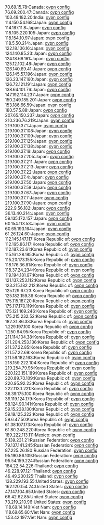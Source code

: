 70.69.15.78:Canada: [ovpn config](vpn/70_69_15_78.ovpn)  
76.69.200.47:Canada: [ovpn config](vpn/76_69_200_47.ovpn)  
103.48.182.20:India: [ovpn config](vpn/103_48_182_20.ovpn)  
114.150.54.168:Japan: [ovpn config](vpn/114_150_54_168.ovpn)  
114.187.11.8:Japan: [ovpn config](vpn/114_187_11_8.ovpn)  
118.105.220.105:Japan: [ovpn config](vpn/118_105_220_105.ovpn)  
118.154.10.97:Japan: [ovpn config](vpn/118_154_10_97.ovpn)  
118.5.50.214:Japan: [ovpn config](vpn/118_5_50_214.ovpn)  
122.18.136.16:Japan: [ovpn config](vpn/122_18_136_16.ovpn)  
124.140.85.23:Japan: [ovpn config](vpn/124_140_85_23.ovpn)  
124.18.69.161:Japan: [ovpn config](vpn/124_18_69_161.ovpn)  
125.12.102.48:Japan: [ovpn config](vpn/125_12_102_48.ovpn)  
126.140.89.41:Japan: [ovpn config](vpn/126_140_89_41.ovpn)  
126.145.57.196:Japan: [ovpn config](vpn/126_145_57_196.ovpn)  
126.23.147.160:Japan: [ovpn config](vpn/126_23_147_160.ovpn)  
126.72.121.191:Japan: [ovpn config](vpn/126_72_121_191.ovpn)  
138.64.101.76:Japan: [ovpn config](vpn/138_64_101_76.ovpn)  
147.192.114.237:Japan: [ovpn config](vpn/147_192_114_237.ovpn)  
150.249.185.201:Japan: [ovpn config](vpn/150_249_185_201.ovpn)  
153.186.66.59:Japan: [ovpn config](vpn/153_186_66_59.ovpn)  
180.57.5.88:Japan: [ovpn config](vpn/180_57_5_88.ovpn)  
207.65.150.237:Japan: [ovpn config](vpn/207_65_150_237.ovpn)  
210.236.76.219:Japan: [ovpn config](vpn/210_236_76_219.ovpn)  
219.100.37.1:Japan: [ovpn config](vpn/219_100_37_1.ovpn)  
219.100.37.108:Japan: [ovpn config](vpn/219_100_37_108.ovpn)  
219.100.37.109:Japan: [ovpn config](vpn/219_100_37_109.ovpn)  
219.100.37.125:Japan: [ovpn config](vpn/219_100_37_125.ovpn)  
219.100.37.138:Japan: [ovpn config](vpn/219_100_37_138.ovpn)  
219.100.37.19:Japan: [ovpn config](vpn/219_100_37_19.ovpn)  
219.100.37.205:Japan: [ovpn config](vpn/219_100_37_205.ovpn)  
219.100.37.211:Japan: [ovpn config](vpn/219_100_37_211.ovpn)  
219.100.37.213:Japan: [ovpn config](vpn/219_100_37_213.ovpn)  
219.100.37.22:Japan: [ovpn config](vpn/219_100_37_22.ovpn)  
219.100.37.4:Japan: [ovpn config](vpn/219_100_37_4.ovpn)  
219.100.37.50:Japan: [ovpn config](vpn/219_100_37_50.ovpn)  
219.100.37.58:Japan: [ovpn config](vpn/219_100_37_58.ovpn)  
219.100.37.67:Japan: [ovpn config](vpn/219_100_37_67.ovpn)  
219.100.37.7:Japan: [ovpn config](vpn/219_100_37_7.ovpn)  
219.100.37.90:Japan: [ovpn config](vpn/219_100_37_90.ovpn)  
222.9.56.182:Japan: [ovpn config](vpn/222_9_56_182.ovpn)  
36.13.40.214:Japan: [ovpn config](vpn/36_13_40_214.ovpn)  
59.135.172.157:Japan: [ovpn config](vpn/59_135_172_157.ovpn)  
60.154.113.53:Japan: [ovpn config](vpn/60_154_113_53.ovpn)  
60.65.193.164:Japan: [ovpn config](vpn/60_65_193_164.ovpn)  
61.26.124.60:Japan: [ovpn config](vpn/61_26_124_60.ovpn)  
112.145.147.117:Korea Republic of: [ovpn config](vpn/112_145_147_117.ovpn)  
112.165.86.117:Korea Republic of: [ovpn config](vpn/112_165_86_117.ovpn)  
112.187.23.61:Korea Republic of: [ovpn config](vpn/112_187_23_61.ovpn)  
115.161.28.185:Korea Republic of: [ovpn config](vpn/115_161_28_185.ovpn)  
115.20.173.155:Korea Republic of: [ovpn config](vpn/115_20_173_155.ovpn)  
118.176.36.81:Korea Republic of: [ovpn config](vpn/118_176_36_81.ovpn)  
118.37.24.234:Korea Republic of: [ovpn config](vpn/118_37_24_234.ovpn)  
119.194.181.67:Korea Republic of: [ovpn config](vpn/119_194_181_67.ovpn)  
121.137.253.112:Korea Republic of: [ovpn config](vpn/121_137_253_112.ovpn)  
123.215.182.212:Korea Republic of: [ovpn config](vpn/123_215_182_212.ovpn)  
125.129.67.23:Korea Republic of: [ovpn config](vpn/125_129_67_23.ovpn)  
125.182.159.36:Korea Republic of: [ovpn config](vpn/125_182_159_36.ovpn)  
175.115.187.20:Korea Republic of: [ovpn config](vpn/175_115_187_20.ovpn)  
175.117.170.119:Korea Republic of: [ovpn config](vpn/175_117_170_119.ovpn)  
175.121.169.246:Korea Republic of: [ovpn config](vpn/175_121_169_246.ovpn)  
175.215.232.52:Korea Republic of: [ovpn config](vpn/175_215_232_52.ovpn)  
182.31.86.33:Korea Republic of: [ovpn config](vpn/182_31_86_33.ovpn)  
1.229.197.100:Korea Republic of: [ovpn config](vpn/1_229_197_100.ovpn)  
1.250.64.95:Korea Republic of: [ovpn config](vpn/1_250_64_95.ovpn)  
211.114.104.38:Korea Republic of: [ovpn config](vpn/211_114_104_38.ovpn)  
211.204.253.136:Korea Republic of: [ovpn config](vpn/211_204_253_136.ovpn)  
211.37.22.85:Korea Republic of: [ovpn config](vpn/211_37_22_85.ovpn)  
211.57.22.69:Korea Republic of: [ovpn config](vpn/211_57_22_69.ovpn)  
211.58.182.163:Korea Republic of: [ovpn config](vpn/211_58_182_163.ovpn)  
218.159.222.104:Korea Republic of: [ovpn config](vpn/218_159_222_104.ovpn)  
219.254.79.95:Korea Republic of: [ovpn config](vpn/219_254_79_95.ovpn)  
220.123.151.189:Korea Republic of: [ovpn config](vpn/220_123_151_189.ovpn)  
220.89.70.109:Korea Republic of: [ovpn config](vpn/220_89_70_109.ovpn)  
220.95.92.23:Korea Republic of: [ovpn config](vpn/220_95_92_23.ovpn)  
222.113.1.221:Korea Republic of: [ovpn config](vpn/222_113_1_221.ovpn)  
36.39.175.100:Korea Republic of: [ovpn config](vpn/36_39_175_100.ovpn)  
39.119.124.179:Korea Republic of: [ovpn config](vpn/39_119_124_179.ovpn)  
58.124.90.141:Korea Republic of: [ovpn config](vpn/58_124_90_141.ovpn)  
59.15.238.130:Korea Republic of: [ovpn config](vpn/59_15_238_130.ovpn)  
59.19.125.222:Korea Republic of: [ovpn config](vpn/59_19_125_222.ovpn)  
59.6.47.50:Korea Republic of: [ovpn config](vpn/59_6_47_50.ovpn)  
61.38.107.173:Korea Republic of: [ovpn config](vpn/61_38_107_173.ovpn)  
61.80.248.220:Korea Republic of: [ovpn config](vpn/61_80_248_220.ovpn)  
189.222.113.111:Mexico: [ovpn config](vpn/189_222_113_111.ovpn)  
5.139.231.21:Russian Federation: [ovpn config](vpn/5_139_231_21.ovpn)  
79.137.141.245:Russian Federation: [ovpn config](vpn/79_137_141_245.ovpn)  
87.225.26.180:Russian Federation: [ovpn config](vpn/87_225_26_180.ovpn)  
95.190.86.109:Russian Federation: [ovpn config](vpn/95_190_86_109.ovpn)  
95.54.159.224:Russian Federation: [ovpn config](vpn/95_54_159_224.ovpn)  
184.22.54.226:Thailand: [ovpn config](vpn/184_22_54_226.ovpn)  
49.228.97.121:Thailand: [ovpn config](vpn/49_228_97_121.ovpn)  
49.49.230.125:Thailand: [ovpn config](vpn/49_49_230_125.ovpn)  
138.229.193.55:United States: [ovpn config](vpn/138_229_193_55.ovpn)  
162.120.154.24:United States: [ovpn config](vpn/162_120_154_24.ovpn)  
47.147.104.65:United States: [ovpn config](vpn/47_147_104_65.ovpn)  
66.42.62.85:United States: [ovpn config](vpn/66_42_62_85.ovpn)  
73.219.210.96:United States: [ovpn config](vpn/73_219_210_96.ovpn)  
118.69.14.140:Viet Nam: [ovpn config](vpn/118_69_14_140.ovpn)  
118.69.65.60:Viet Nam: [ovpn config](vpn/118_69_65_60.ovpn)  
1.53.42.197:Viet Nam: [ovpn config](vpn/1_53_42_197.ovpn)  
